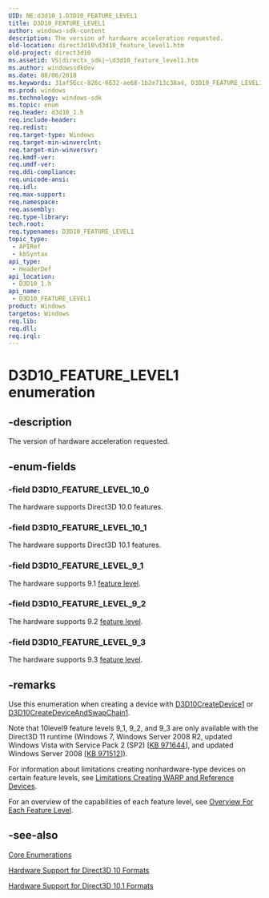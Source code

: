 ```yaml
---
UID: NE:d3d10_1.D3D10_FEATURE_LEVEL1
title: D3D10_FEATURE_LEVEL1
author: windows-sdk-content
description: The version of hardware acceleration requested.
old-location: direct3d10\d3d10_feature_level1.htm
old-project: direct3d10
ms.assetid: VS|directx_sdk|~\d3d10_feature_level1.htm
ms.author: windowssdkdev
ms.date: 08/06/2018
ms.keywords: 31af56cc-826c-6632-ae68-1b2e713c38ad, D3D10_FEATURE_LEVEL1, D3D10_FEATURE_LEVEL1 enumeration [Direct3D 10], D3D10_FEATURE_LEVEL_10_0, D3D10_FEATURE_LEVEL_10_1, D3D10_FEATURE_LEVEL_9_1, D3D10_FEATURE_LEVEL_9_2, D3D10_FEATURE_LEVEL_9_3, d3d10_1/D3D10_FEATURE_LEVEL1, d3d10_1/D3D10_FEATURE_LEVEL_10_0, d3d10_1/D3D10_FEATURE_LEVEL_10_1, d3d10_1/D3D10_FEATURE_LEVEL_9_1, d3d10_1/D3D10_FEATURE_LEVEL_9_2, d3d10_1/D3D10_FEATURE_LEVEL_9_3, direct3d10.d3d10_feature_level1
ms.prod: windows
ms.technology: windows-sdk
ms.topic: enum
req.header: d3d10_1.h
req.include-header: 
req.redist: 
req.target-type: Windows
req.target-min-winverclnt: 
req.target-min-winversvr: 
req.kmdf-ver: 
req.umdf-ver: 
req.ddi-compliance: 
req.unicode-ansi: 
req.idl: 
req.max-support: 
req.namespace: 
req.assembly: 
req.type-library: 
tech.root: 
req.typenames: D3D10_FEATURE_LEVEL1
topic_type:
 - APIRef
 - kbSyntax
api_type:
 - HeaderDef
api_location:
 - D3D10_1.h
api_name:
 - D3D10_FEATURE_LEVEL1
product: Windows
targetos: Windows
req.lib: 
req.dll: 
req.irql: 
---
```


# D3D10_FEATURE_LEVEL1 enumeration


## -description


The version of hardware acceleration requested.


## -enum-fields




### -field D3D10_FEATURE_LEVEL_10_0

The hardware supports Direct3D 10.0 features.


### -field D3D10_FEATURE_LEVEL_10_1

The hardware supports Direct3D 10.1 features.


### -field D3D10_FEATURE_LEVEL_9_1

The hardware supports 9.1 <a href="https://msdn.microsoft.com/5ad0525c-249f-452d-950b-df8fa2addde2">feature level</a>.


### -field D3D10_FEATURE_LEVEL_9_2

The hardware supports 9.2 <a href="https://msdn.microsoft.com/5ad0525c-249f-452d-950b-df8fa2addde2">feature level</a>.


### -field D3D10_FEATURE_LEVEL_9_3

The hardware supports 9.3 <a href="https://msdn.microsoft.com/5ad0525c-249f-452d-950b-df8fa2addde2">feature level</a>.


## -remarks



Use this enumeration when creating a device with <a href="https://msdn.microsoft.com/en-us/library/Bb694526(v=VS.85).aspx">D3D10CreateDevice1</a> or <a href="https://msdn.microsoft.com/en-us/library/Bb694527(v=VS.85).aspx">D3D10CreateDeviceAndSwapChain1</a>.

Note that 10level9 feature levels 9_1, 9_2, and 9_3 are only available with the Direct3D 11 runtime (Windows 7, Windows Server 2008 R2, updated 
      Windows Vista with Service Pack 2 (SP2) [<a href="http://go.microsoft.com/fwlink/p/?linkid=160189">KB 971644</a>], and updated Windows Server 2008 [<a href="http://go.microsoft.com/fwlink/p/?linkid=183689">KB 971512</a>]).

For information about limitations creating nonhardware-type devices on certain feature levels, see <a href="https://msdn.microsoft.com/7e022e5d-daa3-48fa-b9fe-4b569220e55e">Limitations Creating WARP and Reference Devices</a>.

For an overview of 
      the capabilities of each feature level, see <a href="https://msdn.microsoft.com/5ad0525c-249f-452d-950b-df8fa2addde2">Overview For Each Feature Level</a>.




## -see-also




<a href="https://msdn.microsoft.com/en-us/library/Bb205150(v=VS.85).aspx">Core Enumerations</a>



<a href="https://msdn.microsoft.com/529ced9a-d4fa-4b41-932b-343638cd5c7c">Hardware Support for Direct3D 10 Formats</a>



<a href="https://msdn.microsoft.com/011ad888-1c1d-4cbd-ab70-12fb8adc000f">Hardware Support for Direct3D 10.1 Formats</a>
 

 

